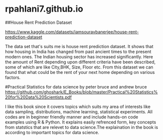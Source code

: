 # rpahlani7.github.io
##House Rent Prediction Dataset

https://www.kaggle.com/datasets/iamsouravbanerjee/house-rent-prediction-dataset

The data set that's suits me is house rent prediction dataset. It shows that how housing in India has changed from past ancient times to the present modern ones. The Indian housing sector has increased significantly. Here the amount of Rent depending upon different criteria have been described, some of which are like City,BHK, Size, Floor etc. From this dataset we can found that what could be the rent of your next home depending on various factors.

#Practical Statistics for data science by peter bruce and andrew bruce https://github.com/ghoshark/E_Books/blob/master/Practical%20Statistics%20for%20Data%20Scientists.pdf 

I like this book since it covers topics which suits my area of interests like data sampling, distributions, machine learning, statistical experiments. All codes are in beginner friendly manner and include hands-on code examples using R & Python. It explains easily refrenced form, key concepts from statstics that are relevet to data science.The explaination in the book is according to important topics for data science.
